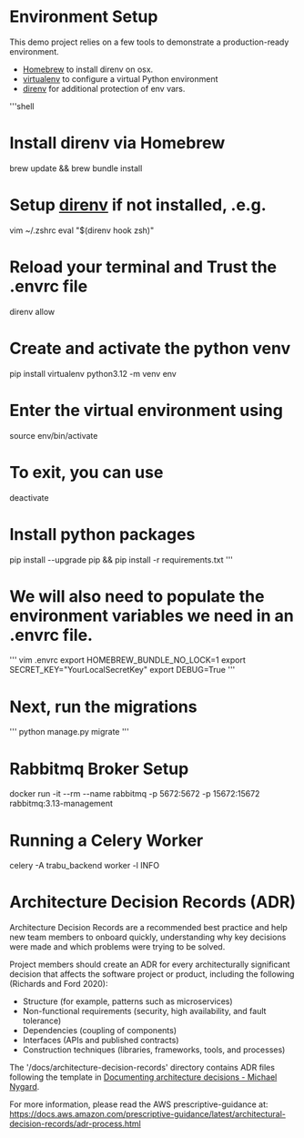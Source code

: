 # Environment Setup

This demo project relies on a few tools to demonstrate a production-ready environment.

* [Homebrew](https://brew.sh/) to install direnv on osx.
* [virtualenv](https://docs.python.org/3/library/venv.html) to configure a virtual Python environment
* [direnv](https://direnv.net/docs/hook.html) for additional protection of env vars.

'''shell
# Install direnv via Homebrew
brew update && brew bundle install

# Setup [direnv](https://direnv.net/docs/hook.html)  if not installed, .e.g.
vim ~/.zshrc
eval "$(direnv hook zsh)"

# Reload your terminal and Trust the .envrc file
direnv allow

# Create and activate the python venv
pip install virtualenv
python3.12 -m venv env

# Enter the virtual environment using
source env/bin/activate

# To exit, you can use
deactivate

# Install python packages
pip install --upgrade pip && pip install -r requirements.txt
'''

# We will also need to populate the environment variables we need in an .envrc file.
'''
vim .envrc
export HOMEBREW_BUNDLE_NO_LOCK=1
export SECRET_KEY="YourLocalSecretKey"
export DEBUG=True
'''

# Next, run the migrations
'''
python manage.py migrate
'''
# Rabbitmq Broker Setup
docker run -it --rm --name rabbitmq -p 5672:5672 -p 15672:15672 rabbitmq:3.13-management


# Running a Celery Worker
celery -A trabu_backend worker -l INFO


# Architecture Decision Records (ADR)

Architecture Decision Records are a recommended best practice and help new team members to onboard quickly, 
understanding why key decisions were made and which problems were trying to be solved.

Project members should create an ADR for every architecturally significant decision that affects the software project 
or product, including the following (Richards and Ford 2020):
- Structure (for example, patterns such as microservices)
- Non-functional requirements (security, high availability, and fault tolerance)
- Dependencies (coupling of components)
- Interfaces (APIs and published contracts)
- Construction techniques (libraries, frameworks, tools, and processes)

The '/docs/architecture-decision-records' directory contains ADR files following the template in
[Documenting architecture decisions - Michael Nygard](http://thinkrelevance.com/blog/2011/11/15/documenting-architecture-decisions).

For more information, please read the AWS prescriptive-guidance at:
https://docs.aws.amazon.com/prescriptive-guidance/latest/architectural-decision-records/adr-process.html

